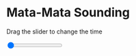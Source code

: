 <h1>Mata-Mata Sounding</h1>
<p>Drag the slider to change the time</p>

<div class="slidecontainer">
<input oninput='setImage(this)' class="slider" type="range" min="0" max="9" value="0" step="1" />
<img id='img'/>
</div>

<script>
var img = document.getElementById('img');
var img_array = ['/assets/images/skwt/skd_mat_wrfout_d01_2020-05-30_12:00:00.png',
'/assets/images/skwt/skd_mat_wrfout_d01_2020-05-30_18:00:00.png',
'/assets/images/skwt/skd_mat_wrfout_d01_2020-05-31_00:00:00.png',
'/assets/images/skwt/skd_mat_wrfout_d01_2020-05-31_06:00:00.png',
'/assets/images/skwt/skd_mat_wrfout_d01_2020-05-31_12:00:00.png',
'/assets/images/skwt/skd_mat_wrfout_d01_2020-05-31_18:00:00.png',
'/assets/images/skwt/skd_mat_wrfout_d01_2020-06-01_00:00:00.png',
'/assets/images/skwt/skd_mat_wrfout_d01_2020-06-01_06:00:00.png',
'/assets/images/skwt/skd_mat_wrfout_d01_2020-06-01_12:00:00.png',];
function setImage(obj)
{
        var value = obj.value;
        img.src = img_array[value];

}
</script>
